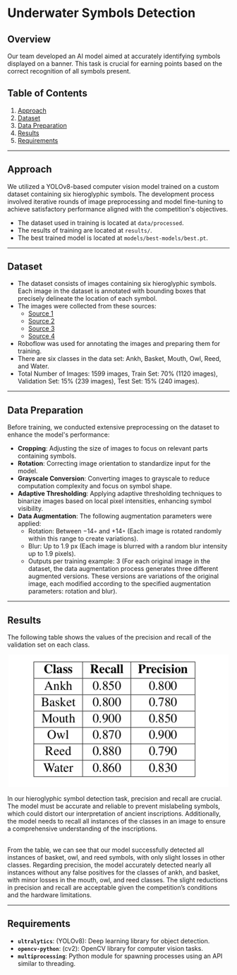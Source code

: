 # Underwater Symbols Detection

## Overview
Our team developed an AI model aimed at accurately identifying symbols displayed on a banner. This task is crucial for earning points based on the correct recognition of all symbols present.

## Table of Contents
1. [Approach](#approach)
2. [Dataset](#dataset)
3. [Data Preparation](#data-preparation)
4. [Results](#results)
5. [Requirements](#requirements)

___

## Approach
We utilized a YOLOv8-based computer vision model trained on a custom dataset containing six hieroglyphic symbols. The development process involved iterative rounds of image preprocessing and model fine-tuning to achieve satisfactory performance aligned with the competition's objectives.
- The dataset used in training is located at `data/processed`.
- The results of training are located at `results/`.
- The best trained model is located at `models/best-models/best.pt`.

___

## Dataset
- The dataset consists of images containing six hieroglyphic symbols. Each image in the dataset is annotated with bounding boxes that precisely delineate the location of each symbol.
- The images were collected from these sources:
     - [Source 1](https://github.com/morrisfranken/glyphreader)
     - [Source 2](https://www.metmuseum.org/about-the-met/collection-areas/egyptian-art)
     - [Source 3](https://www.flickr.com/photos/profzucker/)
     - [Source 4](https://stock.adobe.com/search?k=egypt+hieroglyphics)
- Roboflow was used for annotating the images and preparing them for training.
- There are six classes in the data set: Ankh, Basket, Mouth, Owl, Reed, and Water.
- Total Number of Images: 1599 images, Train Set: 70% (1120 images), Validation Set: 15% (239 images), Test Set: 15% (240 images).

___

## Data Preparation

Before training, we conducted extensive preprocessing on the dataset to enhance the model's performance:

- **Cropping**: Adjusting the size of images to focus on relevant parts containing symbols.
- **Rotation**: Correcting image orientation to standardize input for the model.
- **Grayscale Conversion**: Converting images to grayscale to reduce computation complexity and focus on symbol shape.
- **Adaptive Thresholding**: Applying adaptive thresholding techniques to binarize images based on local pixel intensities, enhancing symbol visibility.
- **Data Augmentation**: The following augmentation parameters were applied:
     - Rotation: Between −14◦ and +14◦ (Each image is rotated randomly within this range to create variations).
     - Blur: Up to 1.9 px (Each image is blurred with a random blur intensity up to 1.9 pixels).
     - Outputs per training example: 3 (For each original image in the dataset, the data augmentation process generates three different augmented versions. These versions are variations of the original image, each modified according to the specified augmentation parameters: rotation and blur).

___

## Results

The following table shows the values of the precision and recall of the validation set on each class.
<p align="center">
  <img src="images/results.png" width="500" height="300">
</p>

In our hieroglyphic symbol detection task, precision and recall are crucial. The model must be accurate and
reliable to prevent mislabeling symbols, which could distort our interpretation of ancient inscriptions. Additionally, the model needs to recall all instances of the classes in an image to ensure a comprehensive understanding of the inscriptions.
<br> <br>

From the table, we can see that our model successfully detected all instances of basket, owl, and reed symbols, with only slight losses in other classes. Regarding precision, the model accurately detected nearly all instances without any false positives for the classes of ankh, and basket, with minor losses in the mouth, owl, and reed classes. The slight reductions in precision and recall are acceptable given the competition’s conditions and the hardware limitations.


___

## Requirements
- **`ultralytics`**: (YOLOv8): Deep learning library for object detection.
- **`opencv-python`**: (cv2): OpenCV library for computer vision tasks.
- **`multiprocessing`**: Python module for spawning processes using an API similar to threading.
